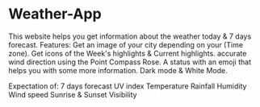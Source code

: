 # Weather-App

This website helps you get information about the weather today & 7 days forecast.
Features: 
  Get an image of your city depending on your (Time zone).
  Get icons of the Week's highlights & Current highlights.
  accurate wind direction using the Point Compass Rose.
  A status with an emoji that helps you with some more information.
  Dark mode & White Mode.
  
Expectation of:
  7 days forecast
  UV index
  Temperature
  Rainfall
  Humidity
  Wind speed
  Sunrise & Sunset
  Visibility
